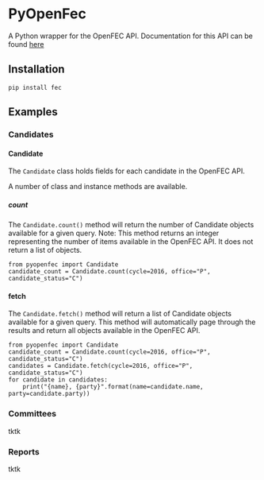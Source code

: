 # PyOpenFec
A Python wrapper for the OpenFEC API. Documentation for this API can be found [here](https://api.open.fec.gov/developers)

## Installation
```
pip install fec
```

## Examples

### Candidates

#### Candidate
The `Candidate` class holds fields for each candidate in the OpenFEC API.

A number of class and instance methods are available.

##### count
The `Candidate.count()` method will return the number of Candidate objects available for a given query. Note: This method returns an integer representing the number of items available in the OpenFEC API. It does not return a list of objects.
```
from pyopenfec import Candidate
candidate_count = Candidate.count(cycle=2016, office="P", candidate_status="C")
```

#### fetch
The `Candidate.fetch()` method will return a list of Candidate objects available for a given query. This method will automatically page through the results and return all objects available in the OpenFEC API.
```
from pyopenfec import Candidate
candidate_count = Candidate.count(cycle=2016, office="P", candidate_status="C")
candidates = Candidate.fetch(cycle=2016, office="P", candidate_status="C")
for candidate in candidates:
    print("{name}, {party}".format(name=candidate.name, party=candidate.party))
```
### Committees
tktk

### Reports
tktk
